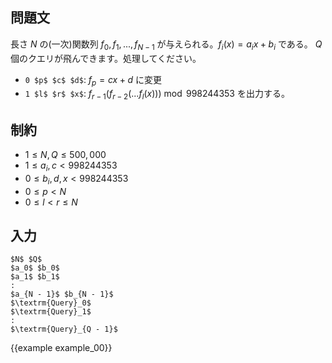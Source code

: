 問題文
---------

長さ $N$ の(一次)関数列 $f_0, f_1, ..., f_{N-1}$ が与えられる。$f_i(x) = a_i x + b_i$ である。 $Q$ 個のクエリが飛んできます。処理してください。

- `0 $p$ $c$ $d$`: $f_p = cx + d$ に変更
- `1 $l$ $r$ $x$`: $f_{r-1}(f_{r-2}(...f_l(x))) \bmod 998244353$ を出力する。

制約
---------

- $1 \leq N, Q \leq 500,000$
- $1 \leq a_i, c < 998244353$
- $0 \leq b_i, d, x < 998244353$
- $0 \leq p < N$
- $0 \leq l < r \leq N$

入力
---------

~~~
$N$ $Q$
$a_0$ $b_0$
$a_1$ $b_1$
:
$a_{N - 1}$ $b_{N - 1}$
$\textrm{Query}_0$
$\textrm{Query}_1$
:
$\textrm{Query}_{Q - 1}$
~~~

{{example example_00}}
